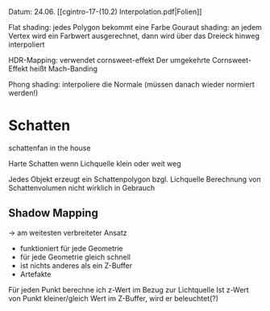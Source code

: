 Datum: 24.06.
[[cgintro-17-(10.2) Interpolation.pdf|Folien]]

Flat shading: jedes Polygon bekommt eine Farbe
Gouraut shading: an jedem Vertex wird ein Farbwert ausgerechnet, dann wird über das Dreieck hinweg interpoliert 

HDR-Mapping: verwendet cornsweet-effekt
Der umgekehrte Cornsweet-Effekt heißt Mach-Banding

Phong shading: interpoliere die Normale (müssen danach wieder normiert werden!)

# Schatten
schattenfan in the house

Harte Schatten wenn Lichquelle klein oder weit weg

Jedes Objekt erzeugt ein Schattenpolygon bzgl. Lichquelle
Berechnung von Schattenvolumen nicht wirklich in Gebrauch

## Shadow Mapping

-> am weitesten verbreiteter Ansatz

- funktioniert für jede Geometrie
- für jede Geometrie gleich schnell
- ist nichts anderes als ein Z-Buffer
- Artefakte

Für jeden Punkt berechne ich z-Wert im Bezug zur Lichtquelle
Ist z-Wert von Punkt kleiner/gleich Wert im Z-Buffer, wird er beleuchtet(?)
